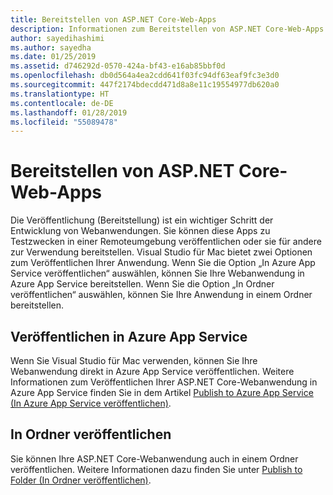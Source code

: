 ```yaml
---
title: Bereitstellen von ASP.NET Core-Web-Apps
description: Informationen zum Bereitstellen von ASP.NET Core-Web-Apps in Visual Studio für Mac.
author: sayedihashimi
ms.author: sayedha
ms.date: 01/25/2019
ms.assetid: d746292d-0570-424a-bf43-e16ab85bbf0d
ms.openlocfilehash: db0d564a4ea2cdd641f03fc94df63eaf9fc3e3d0
ms.sourcegitcommit: 447f2174bdecdd471d8a8e11c19554977db620a0
ms.translationtype: HT
ms.contentlocale: de-DE
ms.lasthandoff: 01/28/2019
ms.locfileid: "55089478"
---
```

# <a name="aspnet-core-web-app-deployment"></a>Bereitstellen von ASP.NET Core-Web-Apps

Die Veröffentlichung (Bereitstellung) ist ein wichtiger Schritt der Entwicklung von Webanwendungen. Sie können diese Apps zu Testzwecken in einer Remoteumgebung veröffentlichen oder sie für andere zur Verwendung bereitstellen. Visual Studio für Mac bietet zwei Optionen zum Veröffentlichen Ihrer Anwendung. Wenn Sie die Option „In Azure App Service veröffentlichen“ auswählen, können Sie Ihre Webanwendung in Azure App Service bereitstellen. Wenn Sie die Option „In Ordner veröffentlichen“ auswählen, können Sie Ihre Anwendung in einem Ordner bereitstellen.

## <a name="publish-to-azure-app-service"></a>Veröffentlichen in Azure App Service

Wenn Sie Visual Studio für Mac verwenden, können Sie Ihre Webanwendung direkt in Azure App Service veröffentlichen. Weitere Informationen zum Veröffentlichen Ihrer ASP.NET Core-Webanwendung in Azure App Service finden Sie in dem Artikel [Publish to Azure App Service (In Azure App Service veröffentlichen)](publish-app-svc.md).

## <a name="publish-to-folder"></a>In Ordner veröffentlichen

Sie können Ihre ASP.NET Core-Webanwendung auch in einem Ordner veröffentlichen. Weitere Informationen dazu finden Sie unter [Publish to Folder (In Ordner veröffentlichen)](publish-folder.md).